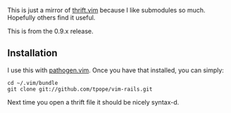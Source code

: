 This is just a mirror of
[thrift.vim](https://raw.github.com/twitter/thrift/master/contrib/thrift.vim)
because I like submodules so much. Hopefully others find it useful.

This is from the 0.9.x release.


## Installation ##

I use this with [pathogen.vim](https://github.com/tpope/vim-pathogen).
Once you have that installed, you can simply:

    cd ~/.vim/bundle
    git clone git://github.com/tpope/vim-rails.git

Next time you open a thrift file it should be nicely syntax-d.

